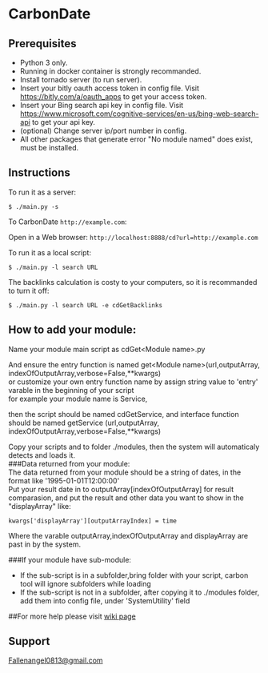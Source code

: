 # CarbonDate

## Prerequisites
* Python 3 only.
* Running in docker container is strongly recommanded.
* Install tornado server (to run server).
* Insert your bitly oauth access token in config file. Visit https://bitly.com/a/oauth_apps to get your access token.
* Insert your Bing search api key in config file. Visit https://www.microsoft.com/cognitive-services/en-us/bing-web-search-api to get your api key.
* (optional) Change server ip/port number in config.
* All other packages that generate error "No module named" does exist, must be installed.

## Instructions

To run it as a server:

```
$ ./main.py -s
```
To CarbonDate `http://example.com`:

Open in a Web browser: `http://localhost:8888/cd?url=http://example.com`

To run it as a local script:

```
$ ./main.py -l search URL
```

The backlinks calculation is costy to your computers, so it is recommanded to turn it off:

```
$ ./main.py -l search URL -e cdGetBacklinks
```
## How to add your module:

Name your module main script as cdGet\<Module name\>.py

And ensure the entry function is named get\<Module name\>(url,outputArray, indexOfOutputArray,verbose=False,\*\*kwargs)  
or customize your own entry function name by assign string value to 'entry' varable in the beginning of your script  
for example your module name is Service, 

then the script should be named cdGetService, and interface function should be named getService (url,outputArray, indexOfOutputArray,verbose=False,\*\*kwargs)  

Copy your scripts and to folder ./modules, then the system will automaticaly detects and loads it.  
###Data returned from your module:  
The data returned from your module should be a string of dates, in the format like '1995-01-01T12:00:00'  
Put your result date in to outputArray\[indexOfOutputArray\] for result comparasion, and put the result and other data you want to show in the "displayArray" like:  
```
kwargs['displayArray'][outputArrayIndex] = time
```
Where the varable outputArray,indexOfOutputArray and displayArray are past in by the system.  


###If your module have sub-module:

* If the sub-script is in a subfolder,bring folder with your script, carbon tool will ignore subfolders while loading
* If the sub-script is not in a subfolder, after copying it to ./modules folder, add them into config file, under 'SystemUtility' field

##For more help please visit [wiki page](https://github.com/DarkAngelZT/CarbonDate/wiki)

## Support

Fallenangel0813@gmail.com
